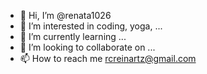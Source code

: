 - 👋 Hi, I’m @renata1026
- 👀 I’m interested in coding, yoga, ...
- 🌱 I’m currently learning ...
- 💞️ I’m looking to collaborate on ...
- 📫 How to reach me rcreinartz@gmail.com

<!---
renata1026/renata1026 is a ✨ special ✨ repository because its `README.md` (this file) appears on your GitHub profile.
You can click the Preview link to take a look at your changes.
--->
